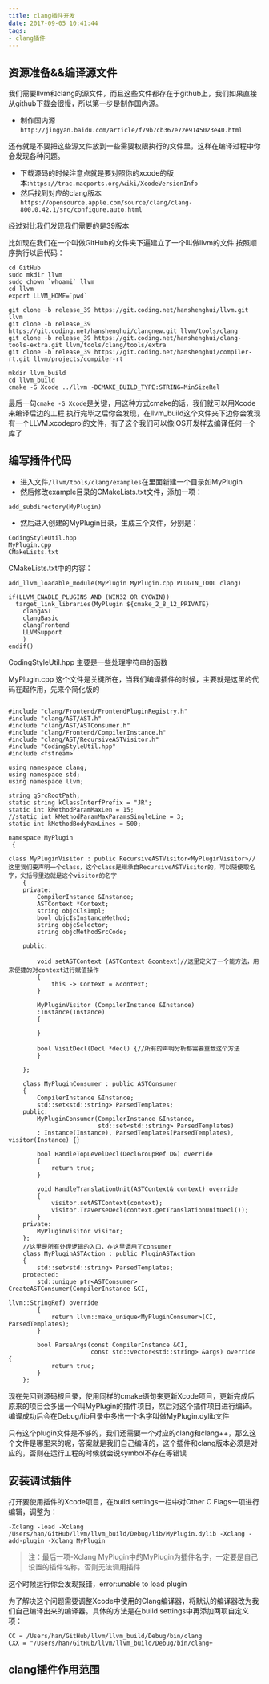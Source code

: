 ```yaml
---
title: clang插件开发
date: 2017-09-05 10:41:44
tags:
- clang插件
---
```


## 资源准备&&编译源文件
我们需要llvm和clang的源文件，而且这些文件都存在于github上，我们如果直接从github下载会很慢，所以第一步是制作国内源。

<!--more-->

- 制作国内源`http://jingyan.baidu.com/article/f79b7cb367e72e9145023e40.html`

还有就是不要把这些源文件放到一些需要权限执行的文件里，这样在编译过程中你会发现各种问题。

- 下载源码的时候注意点就是要对照你的xcode的版本:`https://trac.macports.org/wiki/XcodeVersionInfo`
- 然后找到对应的clang版本`https://opensource.apple.com/source/clang/clang-800.0.42.1/src/configure.auto.html`

经过对比我们发现我们需要的是39版本

比如现在我们在一个叫做GitHub的文件夹下遍建立了一个叫做llvm的文件
按照顺序执行以后代码：

```
cd GitHub
sudo mkdir llvm
sudo chown `whoami` llvm
cd llvm
export LLVM_HOME=`pwd`

git clone -b release_39 https://git.coding.net/hanshenghui/llvm.git llvm
git clone -b release_39 https://git.coding.net/hanshenghui/clangnew.git llvm/tools/clang
git clone -b release_39 https://git.coding.net/hanshenghui/clang-tools-extra.git llvm/tools/clang/tools/extra
git clone -b release_39 https://git.coding.net/hanshenghui/compiler-rt.git llvm/projects/compiler-rt

mkdir llvm_build
cd llvm_build
cmake -G Xcode ../llvm -DCMAKE_BUILD_TYPE:STRING=MinSizeRel

```
最后一句`cmake -G Xcode`是关键，用这种方式cmake的话，我们就可以用Xcode来编译后边的工程
执行完毕之后你会发现，在llvm_build这个文件夹下边你会发现有一个LLVM.xcodeproj的文件，有了这个我们可以像iOS开发样去编译任何一个库了

## 编写插件代码
- 进入文件`/llvm/tools/clang/examples`在里面新建一个目录如MyPlugin
- 然后修改example目录的CMakeLists.txt文件，添加一项：
```
add_subdirectory(MyPlugin)
```
- 然后进入创建的MyPlugin目录，生成三个文件，分别是：
```
CodingStyleUtil.hpp
MyPlugin.cpp
CMakeLists.txt
```

CMakeLists.txt中的内容：
```
add_llvm_loadable_module(MyPlugin MyPlugin.cpp PLUGIN_TOOL clang)

if(LLVM_ENABLE_PLUGINS AND (WIN32 OR CYGWIN))
  target_link_libraries(MyPlugin ${cmake_2_8_12_PRIVATE}
    clangAST
    clangBasic
    clangFrontend
    LLVMSupport
    )
endif()
```
CodingStyleUtil.hpp
主要是一些处理字符串的函数

MyPlugin.cpp
这个文件是关键所在，当我们编译插件的时候，主要就是这里的代码在起作用，先来个简化版的

```

#include "clang/Frontend/FrontendPluginRegistry.h"
#include "clang/AST/AST.h"
#include "clang/AST/ASTConsumer.h"
#include "clang/Frontend/CompilerInstance.h"
#include "clang/AST/RecursiveASTVisitor.h"
#include "CodingStyleUtil.hpp"
#include <fstream>

using namespace clang;
using namespace std;
using namespace llvm;

string gSrcRootPath;
static string kClassInterfPrefix = "JR";
static int kMethodParamMaxLen = 15;
//static int kMethodParamMaxParamsSingleLine = 3;
static int kMethodBodyMaxLines = 500;

namespace MyPlugin
 {

class MyPluginVisitor : public RecursiveASTVisitor<MyPluginVisitor>//这里我们要声明一个class，这个class是继承自RecursiveASTVisitor的，可以随便取名字，尖括号里边就是这个visitor的名字
    {
    private:
        CompilerInstance &Instance;
        ASTContext *Context;
        string objcClsImpl;
        bool objcIsInstanceMethod;
        string objcSelector;
        string objcMethodSrcCode;
        
    public:
        
        void setASTContext (ASTContext &context)//这里定义了一个能方法，用来便捷的对context进行赋值操作
        {
            this -> Context = &context;
        }
        
        MyPluginVisitor (CompilerInstance &Instance)
        :Instance(Instance)
        {
            
        }
        
        bool VisitDecl(Decl *decl) {//所有的声明分析都需要重载这个方法
        }
        
    };

    class MyPluginConsumer : public ASTConsumer
    {
        CompilerInstance &Instance;
        std::set<std::string> ParsedTemplates;
    public:
        MyPluginConsumer(CompilerInstance &Instance,
                         std::set<std::string> ParsedTemplates)
        : Instance(Instance), ParsedTemplates(ParsedTemplates), visitor(Instance) {}
        
        bool HandleTopLevelDecl(DeclGroupRef DG) override
        {
            return true;
        }
        
        void HandleTranslationUnit(ASTContext& context) override
        {
            visitor.setASTContext(context);
            visitor.TraverseDecl(context.getTranslationUnitDecl());
        }
    private:
        MyPluginVisitor visitor;
    };
    //这里是所有处理逻辑的入口，在这里调用了consumer
    class MyPluginASTAction : public PluginASTAction
    {
        std::set<std::string> ParsedTemplates;
    protected:
        std::unique_ptr<ASTConsumer> CreateASTConsumer(CompilerInstance &CI,
                                                       llvm::StringRef) override
        {
            return llvm::make_unique<MyPluginConsumer>(CI, ParsedTemplates);
        }
        
        bool ParseArgs(const CompilerInstance &CI,
                       const std::vector<std::string> &args) override {
            return true;
        }
    };

```
现在先回到源码根目录，使用同样的cmake语句来更新Xcode项目，更新完成后原来的项目会多出一个叫MyPlugin的插件项目，然后对这个插件项目进行编译。编译成功后会在Debug/lib目录中多出一个名字叫做MyPlugin.dylib文件

只有这个plugin文件是不够的，我们还需要一个对应的clang和clang++，那么这个文件是哪里来的呢，答案就是我们自己编译的，这个插件和clang版本必须是对应的，否则在运行工程的时候就会说symbol不存在等错误

## 安装调试插件
打开要使用插件的Xcode项目，在build settings一栏中对Other C Flags一项进行编辑，调整为：
```
-Xclang -load -Xclang /Users/han/GitHub/llvm/llvm_build/Debug/lib/MyPlugin.dylib -Xclang -add-plugin -Xclang MyPlugin
```
>注：最后一项-Xclang MyPlugin中的MyPlugin为插件名字，一定要是自己设置的插件名称，否则无法调用插件

这个时候运行你会发现报错，error:unable to load plugin

为了解决这个问题需要调整Xcode中使用的Clang编译器，将默认的编译器改为我们自己编译出来的编译器。具体的方法是在build settings中再添加两项自定义项：
```
CC = /Users/han/GitHub/llvm/llvm_build/Debug/bin/clang
CXX = "/Users/han/GitHub/llvm/llvm_build/Debug/bin/clang+
```

## clang插件作用范围
